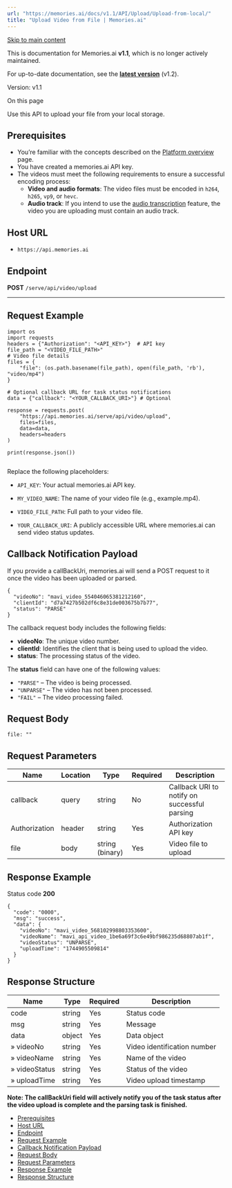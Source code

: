 ```yaml
---
url: "https://memories.ai/docs/v1.1/API/Upload/Upload-from-local/"
title: "Upload Video from File | Memories.ai"
---
```


[Skip to main content](https://memories.ai/docs/v1.1/API/Upload/Upload-from-local/#__docusaurus_skipToContent_fallback)

This is documentation for Memories.ai **v1.1**, which is no longer actively maintained.

For up-to-date documentation, see the **[latest version](https://memories.ai/docs/API/Upload/Upload-from-local/)** (v1.2).

Version: v1.1

On this page

Use this API to upload your file from your local storage.

## Prerequisites [​](https://memories.ai/docs/v1.1/API/Upload/Upload-from-local/\#prerequisites "Direct link to Prerequisites")

- You’re familiar with the concepts described on the [Platform overview](https://memories.ai/docs/v1.1/overview/) page.
- You have created a memories.ai API key.
- The videos must meet the following requirements to ensure a successful encoding process:
  - **Video and audio formats**: The video files must be encoded in `h264`, `h265`, `vp9`, or `hevc`.
  - **Audio track**: If you intend to use the [audio transcription](https://memories.ai/docs/v1.1/API/Transcription/audio-transcription/) feature, the video you are uploading must contain an audio track.

## Host URL [​](https://memories.ai/docs/v1.1/API/Upload/Upload-from-local/\#host-url "Direct link to Host URL")

- `https://api.memories.ai`

## Endpoint [​](https://memories.ai/docs/v1.1/API/Upload/Upload-from-local/\#endpoint "Direct link to Endpoint")

**POST** `/serve/api/video/upload`

* * *

## Request Example [​](https://memories.ai/docs/v1.1/API/Upload/Upload-from-local/\#request-example "Direct link to Request Example")

```codeBlockLines_e6Vv
import os
import requests
headers = {"Authorization": "<API_KEY>"}  # API key
file_path = "<VIDEO_FILE_PATH>"
# Video file details
files = {
    "file": (os.path.basename(file_path), open(file_path, 'rb'), "video/mp4")
}

# Optional callback URL for task status notifications
data = {"callback": "<YOUR_CALLBACK_URI>"} # Optional

response = requests.post(
    "https://api.memories.ai/serve/api/video/upload",
    files=files,
    data=data,
    headers=headers
)

print(response.json())


```

Replace the following placeholders:

- `API_KEY`: Your actual memories.ai API key.

- `MY_VIDEO_NAME`: The name of your video file (e.g., example.mp4).

- `VIDEO_FILE_PATH`: Full path to your video file.

- `YOUR_CALLBACK_URI`: A publicly accessible URL where memories.ai can send video status updates.


## Callback Notification Payload [​](https://memories.ai/docs/v1.1/API/Upload/Upload-from-local/\#callback-notification-payload "Direct link to Callback Notification Payload")

If you provide a callBackUri, memories.ai will send a POST request to it once the video has been uploaded or parsed.

```codeBlockLines_e6Vv
{
  "videoNo": "mavi_video_554046065381212160",
  "clientId": "d7a7427b502df6c8e31de003675b7b77",
  "status": "PARSE"
}

```

The callback request body includes the following fields:

- **videoNo**: The unique video number.
- **clientId**: Identifies the client that is being used to upload the video.
- **status**: The processing status of the video.

The **status** field can have one of the following values:

- `"PARSE"` – The video is being processed.
- `"UNPARSE"` – The video has not been processed.
- `"FAIL"` – The video processing failed.

## Request Body [​](https://memories.ai/docs/v1.1/API/Upload/Upload-from-local/\#request-body "Direct link to Request Body")

```codeBlockLines_e6Vv
file: ""

```

## Request Parameters [​](https://memories.ai/docs/v1.1/API/Upload/Upload-from-local/\#request-parameters "Direct link to Request Parameters")

| Name | Location | Type | Required | Description |
| --- | --- | --- | --- | --- |
| callback | query | string | No | Callback URI to notify on successful parsing |
| Authorization | header | string | Yes | Authorization API key |
| file | body | string (binary) | Yes | Video file to upload |

## Response Example [​](https://memories.ai/docs/v1.1/API/Upload/Upload-from-local/\#response-example "Direct link to Response Example")

Status code **200**

```codeBlockLines_e6Vv
{
  "code": "0000",
  "msg": "success",
  "data": {
    "videoNo": "mavi_video_568102998803353600",
    "videoName": "mavi_api_video_1be6a69f3c6e49bf986235d68807ab1f",
    "videoStatus": "UNPARSE",
    "uploadTime": "1744905509814"
  }
}

```

## Response Structure [​](https://memories.ai/docs/v1.1/API/Upload/Upload-from-local/\#response-structure "Direct link to Response Structure")

| Name | Type | Required | Description |
| --- | --- | --- | --- |
| code | string | Yes | Status code |
| msg | string | Yes | Message |
| data | object | Yes | Data object |
| » videoNo | string | Yes | Video identification number |
| » videoName | string | Yes | Name of the video |
| » videoStatus | string | Yes | Status of the video |
| » uploadTime | string | Yes | Video upload timestamp |

**Note: The callBackUri field will actively notify you of the task status after the video upload is complete and the parsing task is finished.**

- [Prerequisites](https://memories.ai/docs/v1.1/API/Upload/Upload-from-local/#prerequisites)
- [Host URL](https://memories.ai/docs/v1.1/API/Upload/Upload-from-local/#host-url)
- [Endpoint](https://memories.ai/docs/v1.1/API/Upload/Upload-from-local/#endpoint)
- [Request Example](https://memories.ai/docs/v1.1/API/Upload/Upload-from-local/#request-example)
- [Callback Notification Payload](https://memories.ai/docs/v1.1/API/Upload/Upload-from-local/#callback-notification-payload)
- [Request Body](https://memories.ai/docs/v1.1/API/Upload/Upload-from-local/#request-body)
- [Request Parameters](https://memories.ai/docs/v1.1/API/Upload/Upload-from-local/#request-parameters)
- [Response Example](https://memories.ai/docs/v1.1/API/Upload/Upload-from-local/#response-example)
- [Response Structure](https://memories.ai/docs/v1.1/API/Upload/Upload-from-local/#response-structure)